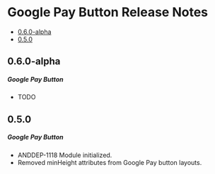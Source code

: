 # Google Pay Button Release Notes

- [0.6.0-alpha](#060-alpha)
- [0.5.0](#050)

## 0.6.0-alpha
##### Google Pay Button
* TODO
## 0.5.0
##### Google Pay Button
* ANDDEP-1118 Module initialized.
* Removed minHeight attributes from Google Pay button layouts.